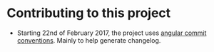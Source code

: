 Contributing to this project
=============================

* Starting 22nd of February 2017, the project uses [angular commit conventions](https://github.com/angular/angular.js/blob/master/CONTRIBUTING.md#commit). Mainly to help generate changelog.

